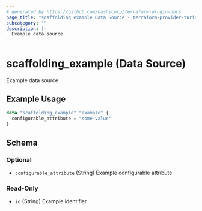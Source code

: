 ```yaml
---
# generated by https://github.com/hashicorp/terraform-plugin-docs
page_title: "scaffolding_example Data Source - terraform-provider-turing-pi-bmc"
subcategory: ""
description: |-
  Example data source
---
```


# scaffolding_example (Data Source)

Example data source

## Example Usage

```terraform
data "scaffolding_example" "example" {
  configurable_attribute = "some-value"
}
```

<!-- schema generated by tfplugindocs -->
## Schema

### Optional

- `configurable_attribute` (String) Example configurable attribute

### Read-Only

- `id` (String) Example identifier


